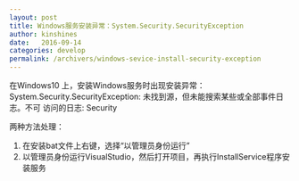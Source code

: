 ```yaml
---
layout: post
title: Windows服务安装异常：System.Security.SecurityException
author: kinshines
date:   2016-09-14
categories: develop
permalink: /archivers/windows-sevice-install-security-exception
---
```


<p class="lead">在Windows10 上，安装Windows服务时出现安装异常：System.Security.SecurityException: 未找到源，但未能搜索某些或全部事件日志。不可 访问的日志: Security</p>

两种方法处理：
1. 在安装bat文件上右键，选择“以管理员身份运行”
2. 以管理员身份运行VisualStudio，然后打开项目，再执行InstallService程序安装服务